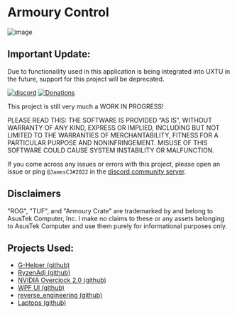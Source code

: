 # Armoury Control
![image](https://user-images.githubusercontent.com/20888782/221427936-e76840aa-aeaf-4517-a8bb-79b01f56fa36.png)

## Important Update:
Due to functionaility used in this application is being integrated into UXTU in the future, support for this project will be deprecated.

[![discord](https://img.shields.io/discord/772105072720871435?color=orange&label=Discord&logo=discord&logoColor=white&style=flat-square)](https://discord.gg/3EkYMZGJwq)
[![Donations](https://img.shields.io/badge/PayPal-00457C?style=flat-square&color=orange&label=Donations&logo=paypal&logoColor=white)](https://www.paypal.com/paypalme/JamesCJ60)

This project is still very much a WORK IN PROGRESS!

PLEASE READ THIS: THE SOFTWARE IS PROVIDED “AS IS”, WITHOUT WARRANTY OF ANY KIND, EXPRESS OR IMPLIED, INCLUDING BUT NOT LIMITED TO THE WARRANTIES OF MERCHANTABILITY, FITNESS FOR A PARTICULAR PURPOSE AND NONINFRINGEMENT. MISUSE OF THIS SOFTWARE COULD CAUSE SYSTEM INSTABILITY OR MALFUNCTION.

If you come across any issues or errors with this project, please open an issue or ping `@JamesCJ#2022` in the [discord community server](https://discord.gg/M3hVqnT4pQ). 

## Disclaimers
"ROG", "TUF", and "Armoury Crate" are trademarked by and belong to AsusTek Computer, Inc. I make no claims to these or any assets belonging to AsusTek Computer and use them purely for informational purposes only.

## Projects Used:
- [G-Helper (github)](https://github.com/seerge/g-helper)  
- [RyzenAdj (github)](https://github.com/FlyGoat/RyzenAdj)  
- [NVIDIA Overclock 2.0 (github)](https://github.com/JamesCJ60/nvidia-overclock)  
- [WPF UI (github)](https://github.com/lepoco/wpfui)
- [reverse_engineering (github)](https://github.com/zllovesuki/reverse_engineering)  
- [Laptops (github)](https://github.com/ahahahahahMtnf/Laptops/tree/main/Asus/WMI)  
